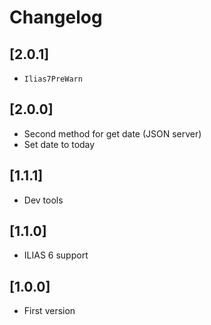 # Changelog

## [2.0.1]
- `Ilias7PreWarn`

## [2.0.0]
- Second method for get date (JSON server)
- Set date to today

## [1.1.1]
- Dev tools

## [1.1.0]
- ILIAS 6 support

## [1.0.0]
- First version
